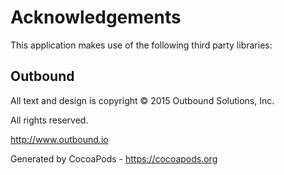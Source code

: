 # Acknowledgements
This application makes use of the following third party libraries:

## Outbound

All text and design is copyright © 2015 Outbound Solutions, Inc.

All rights reserved.

http://www.outbound.io

Generated by CocoaPods - https://cocoapods.org

